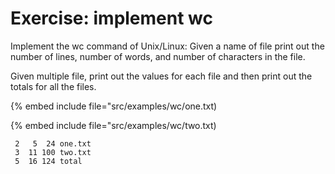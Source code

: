 # Exercise: implement wc

Implement the wc command of Unix/Linux: Given a name of file print out the number of lines, number of words, and number of characters in the file.

Given multiple file, print out the values for each file and then print out the totals for all the files.

{% embed include file="src/examples/wc/one.txt)

{% embed include file="src/examples/wc/two.txt)

```
 2   5  24 one.txt
 3  11 100 two.txt
 5  16 124 total
```


